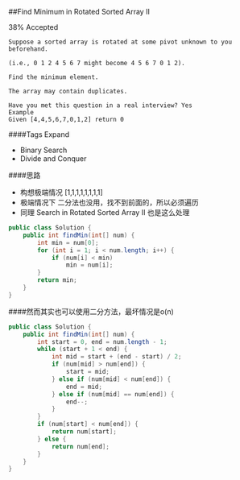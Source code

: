 ##Find Minimum in Rotated Sorted Array II

38% Accepted

	Suppose a sorted array is rotated at some pivot unknown to you beforehand.

	(i.e., 0 1 2 4 5 6 7 might become 4 5 6 7 0 1 2).

	Find the minimum element.

	The array may contain duplicates.

	Have you met this question in a real interview? Yes
	Example
	Given [4,4,5,6,7,0,1,2] return 0

####Tags Expand
- Binary Search
- Divide and Conquer

####思路
- 构想极端情况 [1,1,1,1,1,1,1,1]
- 极端情况下 二分法也没用，找不到前面的，所以必须遍历
- 同理 Search in Rotated Sorted Array II 也是这么处理

```java
public class Solution {
    public int findMin(int[] num) {
        int min = num[0];
        for (int i = 1; i < num.length; i++) {
            if (num[i] < min)
                min = num[i];
        }
        return min;
    }
}
```

####然而其实也可以使用二分方法，最坏情况是o(n)
```java
public class Solution {
    public int findMin(int[] num) {
        int start = 0, end = num.length - 1;
        while (start + 1 < end) {
            int mid = start + (end - start) / 2;
            if (num[mid] > num[end]) {
                start = mid;
            } else if (num[mid] < num[end]) {
                end = mid;
            } else if (num[mid] == num[end]) {
                end--;
            }
        }
        if (num[start] < num[end]) {
            return num[start];
        } else {
            return num[end];
        }
    }
}
```
